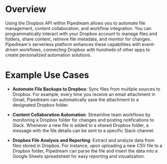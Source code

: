 # Overview

Using the Dropbox API within Pipedream allows you to automate file management, content collaboration, and workflow integration. You can programmatically interact with your Dropbox account to manage files and folders, share content, retrieve file metadata, and monitor for changes. Pipedream's serverless platform enhances these capabilities with event-driven workflows, connecting Dropbox with hundreds of other apps to create personalized automation solutions.

# Example Use Cases

- **Automate File Backups to Dropbox**: Sync files from multiple sources to Dropbox. For example, every time you receive an email attachment in Gmail, Pipedream can automatically save the attachment to a designated Dropbox folder.

- **Content Collaboration Automation**: Streamline team workflows by monitoring a Dropbox folder for changes and posting notifications to Slack. Whenever a new file is added to a shared Dropbox folder, a message with the file details can be sent to a specific Slack channel.

- **Dropbox File Analysis and Reporting**: Extract and analyze data from files stored in Dropbox. For instance, upon uploading a new CSV file to a Dropbox folder, Pipedream can parse the file and insert the data into a Google Sheets spreadsheet for easy reporting and visualization.
